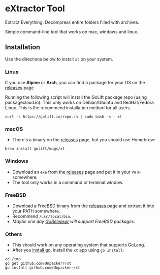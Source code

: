 # eXtractor Tool

Extract Everything. Decompress entire folders filled with archives.

Simple command-line tool that works on mac, windows and linux.

## Installation

Use the directions below to install `xt` on your system.

### Linux

If you use **Alpine** or **Arch**, you can find a package for your OS on the [releases] page

Running the following script will install the GoLift package repo (using packagecloud.io).
This only works on Debian/Ubuntu and RedHat/Fedora Linux.
This is the recommend installation method for all users.

```shell
curl -s https://golift.io/repo.sh | sudo bash -s - xt
```

### macOS

- There's a binary on the [releases] page, but you should use Homebrew:

```shell
brew install golift/mugs/xt
```

### Windows

- Download an `exe` from the [releases] page and put it in your `PATH` somewhere.
- The tool only works in a command or terminal window.

### FreeBSD

- Download a FreeBSD binary from the [releases] page and extract it into your PATH somewhere.
- Recommend `/usr/local/bin`.
- _Maybe one day [GoReleaser] will support FreeBSD packages._

### Others

- This should work on any operating system that supports GoLang.
- After you [install go](https://go.dev/doc/install), install the `xt` app using `go install`:

```shell
cd /tmp
go get github.com/Unpackerr/xt
go install github.com/Unpackerr/xt
```

[releases]: https://github.com/Unpackerr/xt/releases
[GoReleaser]: https://github.com/goreleaser/goreleaser